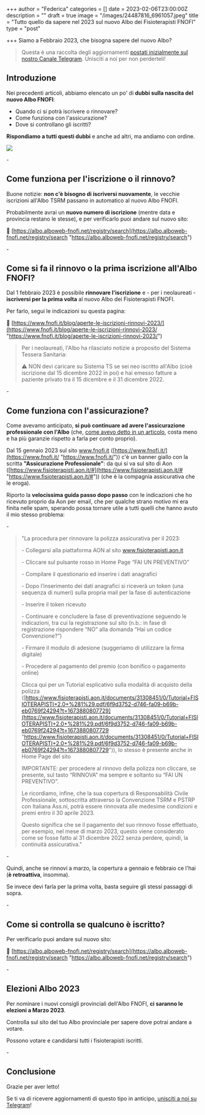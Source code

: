+++
author = "Federica"
categories = []
date = 2023-02-06T23:00:00Z
description = ""
draft = true
image = "/images/24487816_6961057.jpeg"
title = "Tutto quello da sapere nel 2023 sul nuovo Albo dei Fisioterapisti FNOFI"
type = "post"

+++
Siamo a Febbraio 2023, che bisogna sapere del nuovo Albo?

> Questa è una raccolta degli aggiornamenti [postati inizialmente sul nostro Canale Telegram](https://t.me/fisioterapisti_official "Fisioterapisti Official"). Unisciti a noi per non perderteli!

## Introduzione

Nei precedenti articoli, abbiamo elencato un po' di **dubbi sulla nascita del nuovo Albo FNOFI**: 

* Quando ci si potrà iscrivere o rinnovare?
* Come funziona con l'assicurazione?
* Dove si controllano gli iscritti?

**Rispondiamo a tutti questi dubbi** e anche ad altri, ma andiamo con ordine.

![](https://www.fnofi.it/wp-content/uploads/2023/01/iscrizioni-fnofi-2023.jpeg)

\-

## Come funziona per l'iscrizione o il rinnovo?

Buone notizie: **non c'è bisogno di iscriversi nuovamente**, le vecchie iscrizioni all'Albo TSRM passano in automatico al nuovo Albo FNOFI.

Probabilmente avrai un **nuovo numero di iscrizione** (mentre data e provincia restano le stesse), e per verificarlo puoi andare sul nuovo sito:

📲 [https://albo.alboweb-fnofi.net/registry/search](https://albo.alboweb-fnofi.net/registry/search "https://albo.alboweb-fnofi.net/registry/search")

\-

## Come si fa il rinnovo o la prima iscrizione all'Albo FNOFI?

Dal 1 febbraio 2023 è possibile **rinnovare l'iscrizione** e - per i neolaureati - **iscriversi per la prima volta** al nuovo Albo dei Fisioterapisti FNOFI. 

Per farlo, segui le indicazioni su questa pagina:

📲 [https://www.fnofi.it/blog/aperte-le-iscrizioni-rinnovi-2023/](https://www.fnofi.it/blog/aperte-le-iscrizioni-rinnovi-2023/ "https://www.fnofi.it/blog/aperte-le-iscrizioni-rinnovi-2023/")

> Per i neolaureati, l'Albo ha rilasciato notizie a proposito del Sistema Tessera Sanitaria:
>
> ⚠️ NON devi caricare su Sistema TS se sei neo iscritto all'Albo (cioè iscrizione dal 15 dicembre 2022 in poi) e hai emesso fatture a paziente privato tra il 15 dicembre e il 31 dicembre 2022.

\-

## Come funziona con l'assicurazione? 

Come avevamo anticipato, **si può continuare ad avere l'assicurazione professionale con l'Albo** (che, [come avevo detto in un articolo](https://fisioterapisti.org/parliamo-di-assicurazione-professionale-per-fisioterapisti/ "Parliamo di assicurazione professionale per fisioterapisti"), costa meno e ha più garanzie rispetto a farla per conto proprio).

Dal 15 gennaio 2023 sul sito www.fnofi.it ([https://www.fnofi.it/](https://www.fnofi.it/ "https://www.fnofi.it/")) c'è un banner giallo con la scritta **"Assicurazione Professionale"**: da qui si va sul sito di Aon ([https://www.fisioterapisti.aon.it/#](https://www.fisioterapisti.aon.it/# "https://www.fisioterapisti.aon.it/#")) (che è la compagnia assicurativa che le eroga).

Riporto la **velocissima guida passo dopo passo** con le indicazioni che ho ricevuto proprio da Aon per email, che per qualche strano motivo mi era finita nelle spam, sperando possa tornare utile a tutti quelli che hanno avuto il mio stesso problema:

\-

> "La procedura per rinnovare la polizza assicurativa per il 2023:
>
> \- Collegarsi alla piattaforma AON al sito www.fisioterapisti.aon.it
>
> \- Cliccare sul pulsante rosso in Home Page “FAI UN PREVENTIVO”
>
> \- Compilare il questionario ed inserire i dati anagrafici
>
> \- Dopo l’inserimento dei dati anagrafici si riceverà un token (una sequenza di numeri) sulla propria mail per la fase di autenticazione
>
> \- Inserire il token ricevuto
>
> \- Continuare e concludere la fase di preventivazione seguendo le indicazioni, tra cui la registrazione sul sito (n.b.: in fase di registrazione rispondere “NO” alla domanda “Hai un codice Convenzione?”)
>
> \- Firmare il modulo di adesione (suggeriamo di utilizzare la firma digitale)
>
> \- Procedere al pagamento del premio (con bonifico o pagamento online)
>
>   
> Clicca qui per un Tutorial esplicativo sulla modalità di acquisto della polizza ([https://www.fisioterapisti.aon.it/documents/31308451/0/Tutorial+FISIOTERAPISTI+2.0+%281%29.pdf/6f9d3752-d746-fa09-b69b-eb0769f24294?t=1673880807729](https://www.fisioterapisti.aon.it/documents/31308451/0/Tutorial+FISIOTERAPISTI+2.0+%281%29.pdf/6f9d3752-d746-fa09-b69b-eb0769f24294?t=1673880807729 "https://www.fisioterapisti.aon.it/documents/31308451/0/Tutorial+FISIOTERAPISTI+2.0+%281%29.pdf/6f9d3752-d746-fa09-b69b-eb0769f24294?t=1673880807729")), lo stesso è presente anche in Home Page del sito
>
>   
> IMPORTANTE: per procedere al rinnovo della polizza non cliccare, se presente, sul tasto “RINNOVA” ma sempre e soltanto su “FAI UN PREVENTIVO”.
>
> Le ricordiamo, infine, che la sua copertura di Responsabilità Civile Professionale, sottoscritta attraverso la Convenzione TSRM e PSTRP con Italiana Ass.ni, potrà essere rinnovata alle medesime condizioni e premi entro il 30 aprile 2023.
>
>   
> Questo significa che se il pagamento del suo rinnovo fosse effettuato, per esempio, nel mese di marzo 2023, questo viene considerato come se fosse fatto al 31 dicembre 2022 senza perdere, quindi, la continuità assicurativa."

\-

Quindi, anche se rinnovi a marzo, la copertura a gennaio e febbraio ce l'hai (**è retroattiva**, insomma).

Se invece devi farla per la prima volta, basta seguire gli stessi passaggi di sopra.

\-

## Come si controlla se qualcuno è iscritto?

Per verificarlo puoi andare sul nuovo sito:

📲 [https://albo.alboweb-fnofi.net/registry/search](https://albo.alboweb-fnofi.net/registry/search "https://albo.alboweb-fnofi.net/registry/search")

\-

## Elezioni Albo 2023

Per nominare i nuovi consigli provinciali dell'Albo FNOFI, **ci saranno le elezioni a Marzo 2023**.

Controlla sul sito del tuo Albo provinciale per sapere dove potrai andare a votare. 

Possono votare e candidarsi tutti i fisioterapisti iscritti.

\-

## Conclusione

Grazie per aver letto!

Se ti va di ricevere aggiornamenti di questo tipo in anticipo, [unisciti a noi su Telegram](https://t.me/fisioterapisti_official "Fisioterapisti Official")! 